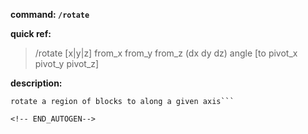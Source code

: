 <!-- BEGIN_AUTOGEN: do NOT edit in this block -->

**command: `/rotate`**

**quick ref:**
> /rotate [x|y|z] from_x from_y from_z (dx dy dz) angle [to pivot_x pivot_y pivot_z]

**description:**

```
rotate a region of blocks to along a given axis```

<!-- END_AUTOGEN-->
